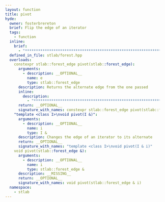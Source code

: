 ```yaml
---
layout: function
title: pivot
hyde:
  owner: fosterbrereton
  brief: Flip the edge of an iterator
  tags:
    - function
  inline:
    brief:
      - "***********************************************************************************************"
  defined_in_file: stlab/forest.hpp
  overloads:
    constexpr stlab::forest_edge pivot(stlab::forest_edge):
      arguments:
        - description: __OPTIONAL__
          name: e
          type: stlab::forest_edge
      description: Returns the alternate edge from the one passed
      inline:
        description:
          - "***********************************************************************************************"
      return: __OPTIONAL__
      signature_with_names: constexpr stlab::forest_edge pivot(stlab::forest_edge e)
    "template <class I>\nvoid pivot(I &)":
      arguments:
        - description: __OPTIONAL__
          name: i
          type: I &
      description: Changes the edge of an iterator to its alternate
      return: __OPTIONAL__
      signature_with_names: "template <class I>\nvoid pivot(I & i)"
    void pivot(stlab::forest_edge &):
      arguments:
        - description: __OPTIONAL__
          name: i
          type: stlab::forest_edge &
      description: __MISSING__
      return: __OPTIONAL__
      signature_with_names: void pivot(stlab::forest_edge & i)
  namespace:
    - stlab
---
```

